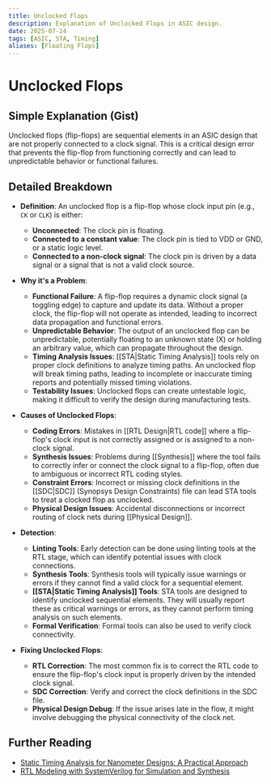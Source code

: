 ```yaml
---
title: Unclocked Flops
description: Explanation of Unclocked Flops in ASIC design.
date: 2025-07-24
tags: [ASIC, STA, Timing]
aliases: [Floating Flops]
---
```


# Unclocked Flops

## Simple Explanation (Gist)
Unclocked flops (flip-flops) are sequential elements in an ASIC design that are not properly connected to a clock signal. This is a critical design error that prevents the flip-flop from functioning correctly and can lead to unpredictable behavior or functional failures.

## Detailed Breakdown

*   **Definition**: An unclocked flop is a flip-flop whose clock input pin (e.g., `CK` or `CLK`) is either:
    *   **Unconnected**: The clock pin is floating.
    *   **Connected to a constant value**: The clock pin is tied to VDD or GND, or a static logic level.
    *   **Connected to a non-clock signal**: The clock pin is driven by a data signal or a signal that is not a valid clock source.

*   **Why it's a Problem**:
    *   **Functional Failure**: A flip-flop requires a dynamic clock signal (a toggling edge) to capture and update its data. Without a proper clock, the flip-flop will not operate as intended, leading to incorrect data propagation and functional errors.
    *   **Unpredictable Behavior**: The output of an unclocked flop can be unpredictable, potentially floating to an unknown state (X) or holding an arbitrary value, which can propagate throughout the design.
    *   **Timing Analysis Issues**: [[STA|Static Timing Analysis]] tools rely on proper clock definitions to analyze timing paths. An unclocked flop will break timing paths, leading to incomplete or inaccurate timing reports and potentially missed timing violations.
    *   **Testability Issues**: Unclocked flops can create untestable logic, making it difficult to verify the design during manufacturing tests.

*   **Causes of Unclocked Flops**:
    *   **Coding Errors**: Mistakes in [[RTL Design|RTL code]] where a flip-flop's clock input is not correctly assigned or is assigned to a non-clock signal.
    *   **Synthesis Issues**: Problems during [[Synthesis]] where the tool fails to correctly infer or connect the clock signal to a flip-flop, often due to ambiguous or incorrect RTL coding styles.
    *   **Constraint Errors**: Incorrect or missing clock definitions in the [[SDC|SDC]] (Synopsys Design Constraints) file can lead STA tools to treat a clocked flop as unclocked.
    *   **Physical Design Issues**: Accidental disconnections or incorrect routing of clock nets during [[Physical Design]].

*   **Detection**:
    *   **Linting Tools**: Early detection can be done using linting tools at the RTL stage, which can identify potential issues with clock connections.
    *   **Synthesis Tools**: Synthesis tools will typically issue warnings or errors if they cannot find a valid clock for a sequential element.
    *   **[[STA|Static Timing Analysis]] Tools**: STA tools are designed to identify unclocked sequential elements. They will usually report these as critical warnings or errors, as they cannot perform timing analysis on such elements.
    *   **Formal Verification**: Formal tools can also be used to verify clock connectivity.

*   **Fixing Unclocked Flops**:
    *   **RTL Correction**: The most common fix is to correct the RTL code to ensure the flip-flop's clock input is properly driven by the intended clock signal.
    *   **SDC Correction**: Verify and correct the clock definitions in the SDC file.
    *   **Physical Design Debug**: If the issue arises late in the flow, it might involve debugging the physical connectivity of the clock net.

## Further Reading

*   [Static Timing Analysis for Nanometer Designs: A Practical Approach](https://www.amazon.com/Static-Timing-Analysis-Nanometer-Designs-J-Bhasker/dp/0387719257)
*   [RTL Modeling with SystemVerilog for Simulation and Synthesis](https://www.amazon.com/Modeling-SystemVerilog-Simulation-Synthesis-Sutherland/dp/1461404990)